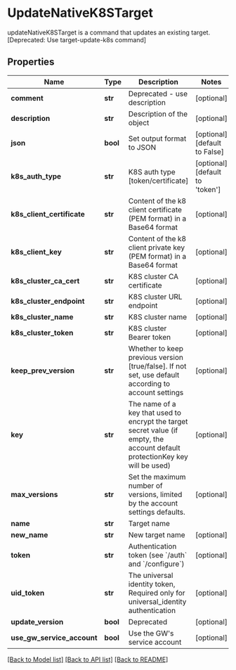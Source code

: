 # UpdateNativeK8STarget

updateNativeK8STarget is a command that updates an existing target. [Deprecated: Use target-update-k8s command]
## Properties
Name | Type | Description | Notes
------------ | ------------- | ------------- | -------------
**comment** | **str** | Deprecated - use description | [optional] 
**description** | **str** | Description of the object | [optional] 
**json** | **bool** | Set output format to JSON | [optional] [default to False]
**k8s_auth_type** | **str** | K8S auth type [token/certificate] | [optional] [default to 'token']
**k8s_client_certificate** | **str** | Content of the k8 client certificate (PEM format) in a Base64 format | [optional] 
**k8s_client_key** | **str** | Content of the k8 client private key (PEM format) in a Base64 format | [optional] 
**k8s_cluster_ca_cert** | **str** | K8S cluster CA certificate | [optional] 
**k8s_cluster_endpoint** | **str** | K8S cluster URL endpoint | [optional] 
**k8s_cluster_name** | **str** | K8S cluster name | [optional] 
**k8s_cluster_token** | **str** | K8S cluster Bearer token | [optional] 
**keep_prev_version** | **str** | Whether to keep previous version [true/false]. If not set, use default according to account settings | [optional] 
**key** | **str** | The name of a key that used to encrypt the target secret value (if empty, the account default protectionKey key will be used) | [optional] 
**max_versions** | **str** | Set the maximum number of versions, limited by the account settings defaults. | [optional] 
**name** | **str** | Target name | 
**new_name** | **str** | New target name | [optional] 
**token** | **str** | Authentication token (see &#x60;/auth&#x60; and &#x60;/configure&#x60;) | [optional] 
**uid_token** | **str** | The universal identity token, Required only for universal_identity authentication | [optional] 
**update_version** | **bool** | Deprecated | [optional] 
**use_gw_service_account** | **bool** | Use the GW&#39;s service account | [optional] 

[[Back to Model list]](../README.md#documentation-for-models) [[Back to API list]](../README.md#documentation-for-api-endpoints) [[Back to README]](../README.md)


